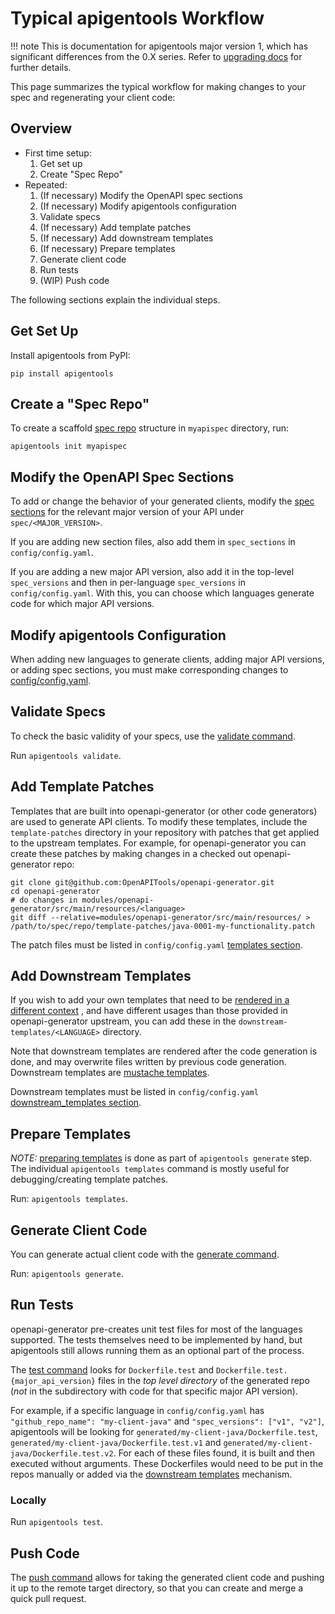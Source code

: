# Typical apigentools Workflow

!!! note
    This is documentation for apigentools major version 1, which has significant differences from the 0.X series. Refer to [upgrading docs](upgrading.md) for further details.

This page summarizes the typical workflow for making changes to your spec and regenerating your client code:

## Overview

* First time setup:
    1. Get set up
    2. Create "Spec Repo"
* Repeated:
    1. (If necessary) Modify the OpenAPI spec sections
    2. (If necessary) Modify apigentools configuration
    3. Validate specs
    4. (If necessary) Add template patches
    5. (If necessary) Add downstream templates
    6. (If necessary) Prepare templates
    7. Generate client code
    8. Run tests
    9. (WIP) Push code

The following sections explain the individual steps.

## Get Set Up

Install apigentools from PyPI:

```
pip install apigentools
```

## Create a "Spec Repo"

To create a scaffold [spec repo](spec_repo.md) structure in `myapispec` directory, run:

```
apigentools init myapispec
```

## Modify the OpenAPI Spec Sections

To add or change the behavior of your generated clients, modify the [spec sections](spec_repo.md#section-files) for the relevant major version of your API under `spec/<MAJOR_VERSION>`.

If you are adding new section files, also add them in `spec_sections` in `config/config.yaml`.

If you are adding a new major API version, also add it in the top-level `spec_versions` and then in per-language `spec_versions` in `config/config.yaml`. With this, you can choose which languages generate code for which major API versions.

## Modify apigentools Configuration

When adding new languages to generate clients, adding major API versions, or adding spec sections, you must make corresponding changes to [config/config.yaml](spec_repo.md#configconfigjson).

## Validate Specs

To check the basic validity of your specs, use the [validate command](cli.md#apigentools-validate).

Run `apigentools validate`.

## Add Template Patches

Templates that are built into openapi-generator (or other code generators) are used to generate API clients. To modify these templates, include the `template-patches` directory in your repository with patches that get applied to the upstream templates. For example, for openapi-generator you can create these patches by making changes in a checked out openapi-generator repo:

```
git clone git@github.com:OpenAPITools/openapi-generator.git
cd openapi-generator
# do changes in modules/openapi-generator/src/main/resources/<language>
git diff --relative=modules/openapi-generator/src/main/resources/ > /path/to/spec/repo/template-patches/java-0001-my-functionality.patch
```

The patch files must be listed in `config/config.yaml` [templates section](spec_repo.md#preprocess-templates).

## Add Downstream Templates

If you wish to add your own templates that need to be [rendered in a different context](spec_repo.md#downstream-templates) , and have different usages than those provided in openapi-generator upstream, you can add these in the `downstream-templates/<LANGUAGE>` directory.

Note that downstream templates are rendered after the code generation is done, and may overwrite files written by previous code generation. Downstream templates are [mustache templates](https://mustache.github.io/).

Downstream templates must be listed in `config/config.yaml` [downstream_templates section](spec_repo.md#downstream-templates).

## Prepare Templates

*NOTE:* [preparing templates](spec_repo.md#preprocess-templates) is done as part of `apigentools generate` step. The individual `apigentools templates` command is mostly useful for debugging/creating template patches.

Run: `apigentools templates`.

## Generate Client Code

You can generate actual client code with the [generate command](cli.md#apigentools-generate).

Run: `apigentools generate`.

## Run Tests

openapi-generator pre-creates unit test files for most of the languages supported. The tests themselves need to be implemented by hand, but apigentools still allows running them as an optional part of the process.

The [test command](cli.md#apigentools-test) looks for `Dockerfile.test` and `Dockerfile.test.{major_api_version}` files in the *top level directory* of the generated repo (*not* in the subdirectory with code for that specific major API version).

For example, if a specific language in `config/config.yaml` has `"github_repo_name": "my-client-java"` and `"spec_versions": ["v1", "v2"]`, apigentools will be looking for `generated/my-client-java/Dockerfile.test`, `generated/my-client-java/Dockerfile.test.v1` and `generated/my-client-java/Dockerfile.test.v2`. For each of these files found, it is built and then executed without arguments. These Dockerfiles would need to be put in the repos manually or added via the [downstream templates](#add-downstream-templates) mechanism.

### Locally

Run `apigentools test`.

## Push Code

The [push command](cli.md#apigentools-push) allows for taking the generated client code and pushing it up to the remote target directory, so that you can create and merge a quick pull request.
